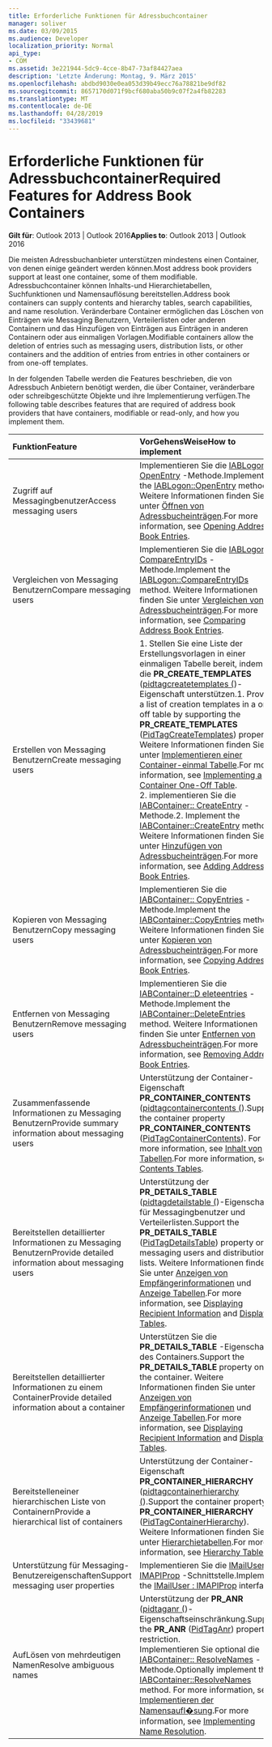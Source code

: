 ```yaml
---
title: Erforderliche Funktionen für Adressbuchcontainer
manager: soliver
ms.date: 03/09/2015
ms.audience: Developer
localization_priority: Normal
api_type:
- COM
ms.assetid: 3e221944-5dc9-4cce-8b47-73af84427aea
description: 'Letzte Änderung: Montag, 9. März 2015'
ms.openlocfilehash: abdbd9030e0ea053d39b49ecc76a78821be9df82
ms.sourcegitcommit: 8657170d071f9bcf680aba50b9c07f2a4fb82283
ms.translationtype: MT
ms.contentlocale: de-DE
ms.lasthandoff: 04/28/2019
ms.locfileid: "33439681"
---
```

# <a name="required-features-for-address-book-containers"></a><span data-ttu-id="74236-103">Erforderliche Funktionen für Adressbuchcontainer</span><span class="sxs-lookup"><span data-stu-id="74236-103">Required Features for Address Book Containers</span></span>

  
  
<span data-ttu-id="74236-104">**Gilt für**: Outlook 2013 | Outlook 2016</span><span class="sxs-lookup"><span data-stu-id="74236-104">**Applies to**: Outlook 2013 | Outlook 2016</span></span> 
  
<span data-ttu-id="74236-105">Die meisten Adressbuchanbieter unterstützen mindestens einen Container, von denen einige geändert werden können.</span><span class="sxs-lookup"><span data-stu-id="74236-105">Most address book providers support at least one container, some of them modifiable.</span></span> <span data-ttu-id="74236-106">Adressbuchcontainer können Inhalts-und Hierarchietabellen, Suchfunktionen und Namensauflösung bereitstellen.</span><span class="sxs-lookup"><span data-stu-id="74236-106">Address book containers can supply contents and hierarchy tables, search capabilities, and name resolution.</span></span> <span data-ttu-id="74236-107">Veränderbare Container ermöglichen das Löschen von Einträgen wie Messaging Benutzern, Verteilerlisten oder anderen Containern und das Hinzufügen von Einträgen aus Einträgen in anderen Containern oder aus einmaligen Vorlagen.</span><span class="sxs-lookup"><span data-stu-id="74236-107">Modifiable containers allow the deletion of entries such as messaging users, distribution lists, or other containers and the addition of entries from entries in other containers or from one-off templates.</span></span>
  
<span data-ttu-id="74236-108">In der folgenden Tabelle werden die Features beschrieben, die von Adressbuch Anbietern benötigt werden, die über Container, veränderbare oder schreibgeschützte Objekte und ihre Implementierung verfügen.</span><span class="sxs-lookup"><span data-stu-id="74236-108">The following table describes features that are required of address book providers that have containers, modifiable or read-only, and how you implement them.</span></span>
  
|<span data-ttu-id="74236-109">**Funktion**</span><span class="sxs-lookup"><span data-stu-id="74236-109">**Feature**</span></span>|<span data-ttu-id="74236-110">**VorGehensWeise**</span><span class="sxs-lookup"><span data-stu-id="74236-110">**How to implement**</span></span>|
|:-----|:-----|
|<span data-ttu-id="74236-111">Zugriff auf Messagingbenutzer</span><span class="sxs-lookup"><span data-stu-id="74236-111">Access messaging users</span></span>  <br/> |<span data-ttu-id="74236-112">Implementieren Sie die [IABLogon:: OpenEntry](iablogon-openentry.md) -Methode.</span><span class="sxs-lookup"><span data-stu-id="74236-112">Implement the [IABLogon::OpenEntry](iablogon-openentry.md) method.</span></span> <span data-ttu-id="74236-113">Weitere Informationen finden Sie unter [Öffnen von Adressbucheinträgen](opening-address-book-entries.md).</span><span class="sxs-lookup"><span data-stu-id="74236-113">For more information, see [Opening Address Book Entries](opening-address-book-entries.md).</span></span>  <br/> |
|<span data-ttu-id="74236-114">Vergleichen von Messaging Benutzern</span><span class="sxs-lookup"><span data-stu-id="74236-114">Compare messaging users</span></span>  <br/> |<span data-ttu-id="74236-115">Implementieren Sie die [IABLogon:: CompareEntryIDs](iablogon-compareentryids.md) -Methode.</span><span class="sxs-lookup"><span data-stu-id="74236-115">Implement the [IABLogon::CompareEntryIDs](iablogon-compareentryids.md) method.</span></span> <span data-ttu-id="74236-116">Weitere Informationen finden Sie unter [Vergleichen von Adressbucheinträgen](comparing-address-book-entries.md).</span><span class="sxs-lookup"><span data-stu-id="74236-116">For more information, see [Comparing Address Book Entries](comparing-address-book-entries.md).</span></span>  <br/> |
|<span data-ttu-id="74236-117">Erstellen von Messaging Benutzern</span><span class="sxs-lookup"><span data-stu-id="74236-117">Create messaging users</span></span>  <br/> |<span data-ttu-id="74236-118">1. Stellen Sie eine Liste der Erstellungsvorlagen in einer einmaligen Tabelle bereit, indem Sie die **PR_CREATE_TEMPLATES** ([pidtagcreatetemplates (](pidtagcreatetemplates-canonical-property.md))-Eigenschaft unterstützen.</span><span class="sxs-lookup"><span data-stu-id="74236-118">1. Provide a list of creation templates in a one-off table by supporting the **PR_CREATE_TEMPLATES** ([PidTagCreateTemplates](pidtagcreatetemplates-canonical-property.md)) property.</span></span> <span data-ttu-id="74236-119">Weitere Informationen finden Sie unter [Implementieren einer Container-einmal Tabelle](implementing-a-container-one-off-table.md).</span><span class="sxs-lookup"><span data-stu-id="74236-119">For more information, see [Implementing a Container One-Off Table](implementing-a-container-one-off-table.md).</span></span>  <br/> <span data-ttu-id="74236-120">2. implementieren Sie die [IABContainer:: CreateEntry](iabcontainer-createentry.md) -Methode.</span><span class="sxs-lookup"><span data-stu-id="74236-120">2. Implement the [IABContainer::CreateEntry](iabcontainer-createentry.md) method.</span></span> <span data-ttu-id="74236-121">Weitere Informationen finden Sie unter [Hinzufügen von Adressbucheinträgen](adding-address-book-entries.md).</span><span class="sxs-lookup"><span data-stu-id="74236-121">For more information, see [Adding Address Book Entries](adding-address-book-entries.md).</span></span>  <br/> |
|<span data-ttu-id="74236-122">Kopieren von Messaging Benutzern</span><span class="sxs-lookup"><span data-stu-id="74236-122">Copy messaging users</span></span>  <br/> |<span data-ttu-id="74236-123">Implementieren Sie die [IABContainer:: CopyEntries](iabcontainer-copyentries.md) -Methode.</span><span class="sxs-lookup"><span data-stu-id="74236-123">Implement the [IABContainer::CopyEntries](iabcontainer-copyentries.md) method.</span></span> <span data-ttu-id="74236-124">Weitere Informationen finden Sie unter [Kopieren von Adressbucheinträgen](copying-address-book-entries.md).</span><span class="sxs-lookup"><span data-stu-id="74236-124">For more information, see [Copying Address Book Entries](copying-address-book-entries.md).</span></span>  <br/> |
|<span data-ttu-id="74236-125">Entfernen von Messaging Benutzern</span><span class="sxs-lookup"><span data-stu-id="74236-125">Remove messaging users</span></span>  <br/> |<span data-ttu-id="74236-126">Implementieren Sie die [IABContainer::D eleteentries](iabcontainer-deleteentries.md) -Methode.</span><span class="sxs-lookup"><span data-stu-id="74236-126">Implement the [IABContainer::DeleteEntries](iabcontainer-deleteentries.md) method.</span></span> <span data-ttu-id="74236-127">Weitere Informationen finden Sie unter [Entfernen von Adressbucheinträgen](removing-address-book-entries.md).</span><span class="sxs-lookup"><span data-stu-id="74236-127">For more information, see [Removing Address Book Entries](removing-address-book-entries.md).</span></span>  <br/> |
|<span data-ttu-id="74236-128">Zusammenfassende Informationen zu Messaging Benutzern</span><span class="sxs-lookup"><span data-stu-id="74236-128">Provide summary information about messaging users</span></span>  <br/> |<span data-ttu-id="74236-129">Unterstützung der Container-Eigenschaft **PR_CONTAINER_CONTENTS** ([pidtagcontainercontents (](pidtagcontainercontents-canonical-property.md)).</span><span class="sxs-lookup"><span data-stu-id="74236-129">Support the container property **PR_CONTAINER_CONTENTS** ([PidTagContainerContents](pidtagcontainercontents-canonical-property.md)).</span></span> <span data-ttu-id="74236-130">For more information, see [Inhalt von Tabellen](contents-tables.md).</span><span class="sxs-lookup"><span data-stu-id="74236-130">For more information, see [Contents Tables](contents-tables.md).</span></span>  <br/> |
|<span data-ttu-id="74236-131">Bereitstellen detaillierter Informationen zu Messaging Benutzern</span><span class="sxs-lookup"><span data-stu-id="74236-131">Provide detailed information about messaging users</span></span>  <br/> |<span data-ttu-id="74236-132">Unterstützung der **PR_DETAILS_TABLE** ([pidtagdetailstable (](pidtagdetailstable-canonical-property.md))-Eigenschaft für Messagingbenutzer und Verteilerlisten.</span><span class="sxs-lookup"><span data-stu-id="74236-132">Support the **PR_DETAILS_TABLE** ([PidTagDetailsTable](pidtagdetailstable-canonical-property.md)) property on messaging users and distribution lists.</span></span> <span data-ttu-id="74236-133">Weitere Informationen finden Sie unter [Anzeigen von Empfängerinformationen](displaying-recipient-information.md) und [Anzeige Tabellen](display-tables.md).</span><span class="sxs-lookup"><span data-stu-id="74236-133">For more information, see [Displaying Recipient Information](displaying-recipient-information.md) and [Display Tables](display-tables.md).</span></span>  <br/> |
|<span data-ttu-id="74236-134">Bereitstellen detaillierter Informationen zu einem Container</span><span class="sxs-lookup"><span data-stu-id="74236-134">Provide detailed information about a container</span></span>  <br/> |<span data-ttu-id="74236-135">Unterstützen Sie die **PR_DETAILS_TABLE** -Eigenschaft des Containers.</span><span class="sxs-lookup"><span data-stu-id="74236-135">Support the **PR_DETAILS_TABLE** property on the container.</span></span> <span data-ttu-id="74236-136">Weitere Informationen finden Sie unter [Anzeigen von Empfängerinformationen](displaying-recipient-information.md) und [Anzeige Tabellen](display-tables.md).</span><span class="sxs-lookup"><span data-stu-id="74236-136">For more information, see [Displaying Recipient Information](displaying-recipient-information.md) and [Display Tables](display-tables.md).</span></span>  <br/> |
|<span data-ttu-id="74236-137">Bereitstelleneiner hierarchischen Liste von Containern</span><span class="sxs-lookup"><span data-stu-id="74236-137">Provide a hierarchical list of containers</span></span>  <br/> |<span data-ttu-id="74236-138">Unterstützung der Container-Eigenschaft **PR_CONTAINER_HIERARCHY** ([pidtagcontainerhierarchy (](pidtagcontainerhierarchy-canonical-property.md)).</span><span class="sxs-lookup"><span data-stu-id="74236-138">Support the container property **PR_CONTAINER_HIERARCHY** ([PidTagContainerHierarchy](pidtagcontainerhierarchy-canonical-property.md)).</span></span> <span data-ttu-id="74236-139">Weitere Informationen finden Sie unter [Hierarchietabellen](hierarchy-tables.md).</span><span class="sxs-lookup"><span data-stu-id="74236-139">For more information, see [Hierarchy Tables](hierarchy-tables.md).</span></span>  <br/> |
|<span data-ttu-id="74236-140">Unterstützung für Messaging-Benutzereigenschaften</span><span class="sxs-lookup"><span data-stu-id="74236-140">Support messaging user properties</span></span>  <br/> |<span data-ttu-id="74236-141">Implementieren Sie die [IMailUser: IMAPIProp](imailuserimapiprop.md) -Schnittstelle.</span><span class="sxs-lookup"><span data-stu-id="74236-141">Implement the [IMailUser : IMAPIProp](imailuserimapiprop.md) interface.</span></span>  <br/> |
|<span data-ttu-id="74236-142">AufLösen von mehrdeutigen Namen</span><span class="sxs-lookup"><span data-stu-id="74236-142">Resolve ambiguous names</span></span>  <br/> | <span data-ttu-id="74236-143">Unterstützung der **PR_ANR** ([pidtaganr (](pidtaganr-canonical-property.md))-Eigenschaftseinschränkung.</span><span class="sxs-lookup"><span data-stu-id="74236-143">Support the **PR_ANR** ([PidTagAnr](pidtaganr-canonical-property.md)) property restriction.</span></span>  <br/>  <span data-ttu-id="74236-144">Implementieren Sie optional die [IABContainer:: ResolveNames](iabcontainer-resolvenames.md) -Methode.</span><span class="sxs-lookup"><span data-stu-id="74236-144">Optionally implement the [IABContainer::ResolveNames](iabcontainer-resolvenames.md) method.</span></span> <span data-ttu-id="74236-145">For more information, see [Implementieren der Namensaufl�sung](implementing-name-resolution.md).</span><span class="sxs-lookup"><span data-stu-id="74236-145">For more information, see [Implementing Name Resolution](implementing-name-resolution.md).</span></span>  <br/> |
   

